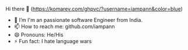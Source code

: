   Hi there 👋
  (https://komarev.com/ghpvc/?username=iampann&color=blue)

- 🔭 I’m I'm an passionate software Engineer from India.
- 📫 How to reach me: github.com/iampann
- 😄 Pronouns: He/His
- ⚡ Fun fact: I hate language wars

